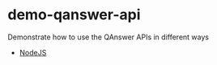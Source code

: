 # demo-qanswer-api
Demonstrate  how to use the QAnswer APIs in different ways

- [NodeJS](./demo-nodejs-qanswer/README.md)
